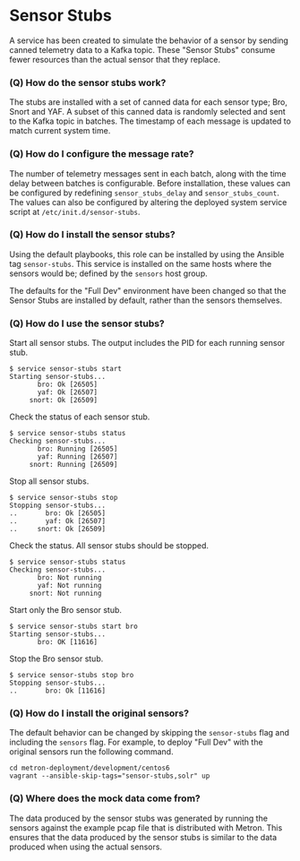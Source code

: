 <!--
Licensed to the Apache Software Foundation (ASF) under one
or more contributor license agreements.  See the NOTICE file
distributed with this work for additional information
regarding copyright ownership.  The ASF licenses this file
to you under the Apache License, Version 2.0 (the
"License"); you may not use this file except in compliance
with the License.  You may obtain a copy of the License at

    http://www.apache.org/licenses/LICENSE-2.0

Unless required by applicable law or agreed to in writing, software
distributed under the License is distributed on an "AS IS" BASIS,
WITHOUT WARRANTIES OR CONDITIONS OF ANY KIND, either express or implied.
See the License for the specific language governing permissions and
limitations under the License.
-->
# Sensor Stubs

A service has been created to simulate the behavior of a sensor by sending canned telemetry data to a Kafka topic.  These "Sensor Stubs" consume fewer resources than the actual sensor that they replace.

### (Q) How do the sensor stubs work?

The stubs are installed with a set of canned data for each sensor type; Bro, Snort and YAF.  A subset of this canned data is randomly selected and sent to the Kafka topic in batches.  The timestamp of each message is updated to match current system time.  

### (Q) How do I configure the message rate?

The number of telemetry messages sent in each batch, along with the time delay between batches is configurable.  Before installation, these values can be configured by redefining `sensor_stubs_delay` and `sensor_stubs_count`.  The values can also be configured by altering the deployed system service script at `/etc/init.d/sensor-stubs`.

### (Q) How do I install the sensor stubs?

Using the default playbooks, this role can be installed by using the Ansible tag `sensor-stubs`.  This service is installed on the same hosts where the sensors would be; defined by the `sensors` host group.

The defaults for the "Full Dev" environment have been changed so that the Sensor Stubs are installed by default, rather than the sensors themselves.

### (Q) How do I use the sensor stubs?

Start all sensor stubs.  The output includes the PID for each running sensor stub.
```
$ service sensor-stubs start
Starting sensor-stubs...
       bro: Ok [26505]
       yaf: Ok [26507]
     snort: Ok [26509]
```

Check the status of each sensor stub.
```
$ service sensor-stubs status
Checking sensor-stubs...
       bro: Running [26505]
       yaf: Running [26507]
     snort: Running [26509]
```

Stop all sensor stubs.
```
$ service sensor-stubs stop
Stopping sensor-stubs...
..       bro: Ok [26505]
..       yaf: Ok [26507]
..     snort: Ok [26509]
```

Check the status.  All sensor stubs should be stopped.
```
$ service sensor-stubs status
Checking sensor-stubs...
       bro: Not running
       yaf: Not running
     snort: Not running
```

Start only the Bro sensor stub.
```
$ service sensor-stubs start bro
Starting sensor-stubs...
       bro: OK [11616]
```

Stop the Bro sensor stub.
```
$ service sensor-stubs stop bro
Stopping sensor-stubs...
..       bro: Ok [11616]
```

### (Q) How do I install the original sensors?

The default behavior can be changed by skipping the `sensor-stubs` flag and including the `sensors` flag. For example, to deploy "Full Dev" with the original sensors run the following command.

```
cd metron-deployment/development/centos6
vagrant --ansible-skip-tags="sensor-stubs,solr" up
```

### (Q) Where does the mock data come from?

The data produced by the sensor stubs was generated by running the sensors against the example pcap file that is distributed with Metron.  This ensures that the data produced by the sensor stubs is similar to the data produced when using the actual sensors.
